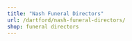 ```yaml
---
title: "Nash Funeral Directors"
url: /dartford/nash-funeral-directors/
shop: funeral directors
---
```

